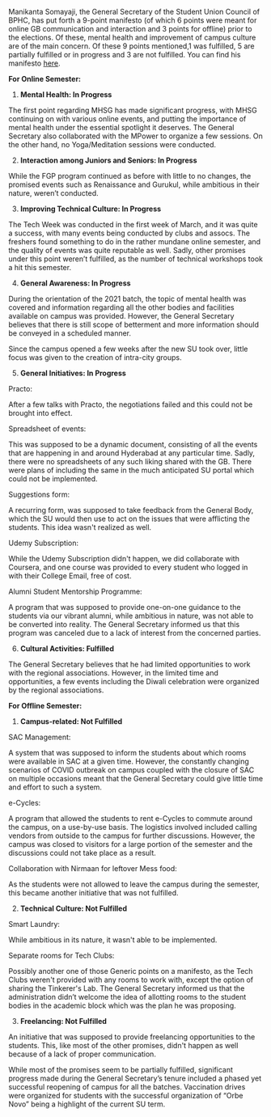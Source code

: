 <p><!-- wp:paragraph --></p>
<p>Manikanta Somayaji, the General Secretary of the Student Union Council of BPHC, has put forth a 9-point manifesto (of which 6 points were meant for online GB communication and interaction and 3 points for offline) prior to the elections. Of these, mental health and improvement of campus culture are of the main concern. Of these 9 points mentioned,1 was fulfilled, 5 are partially fulfilled or in progress and 3 are not fulfilled. You can find his manifesto <a href="https://drive.google.com/file/d/1iuA2UU3zTawFfY6Ng8yOZ0OCCyuqfGKu/view?usp=sharing">here</a>.</p>
<p><!-- /wp:paragraph --></p>
<p><!-- wp:paragraph --></p>
<p><strong>For Online Semester:</strong></p>
<p><!-- /wp:paragraph --></p>
<p><!-- wp:list {"ordered":true} --></p>
<ol>
<li><strong>Mental Health: In Progress</strong></li>
</ol>
<p><!-- /wp:list --></p>
<p><!-- wp:paragraph --></p>
<p>The first point regarding MHSG has made significant progress, with MHSG continuing on with various online events, and putting the importance of mental health under the essential spotlight it deserves. The General Secretary also collaborated with the MPower to organize a few sessions. On the other hand, no Yoga/Meditation sessions were conducted.</p>
<p><!-- /wp:paragraph --></p>
<p><!-- wp:list {"ordered":true,"start":2} --></p>
<ol start="2">
<li><strong>Interaction among Juniors and Seniors: In Progress</strong></li>
</ol>
<p><!-- /wp:list --></p>
<p><!-- wp:paragraph --></p>
<p>While the FGP program continued as before with little to no changes, the promised events such as Renaissance and Gurukul, while ambitious in their nature, weren’t conducted.</p>
<p><!-- /wp:paragraph --></p>
<p><!-- wp:list {"ordered":true,"start":3} --></p>
<ol start="3">
<li><strong>Improving Technical Culture: In Progress</strong></li>
</ol>
<p><!-- /wp:list --></p>
<p><!-- wp:paragraph --></p>
<p>The Tech Week was conducted in the first week of March, and it was quite a success, with many events being conducted by clubs and assocs. The freshers found something to do in the rather mundane online semester, and the quality of events was quite reputable as well. Sadly, other promises under this point weren’t fulfilled, as the number of technical workshops took a hit this semester.</p>
<p><!-- /wp:paragraph --></p>
<p><!-- wp:list {"ordered":true,"start":4} --></p>
<ol start="4">
<li><strong>General Awareness: In Progress</strong></li>
</ol>
<p><!-- /wp:list --></p>
<p><!-- wp:paragraph --></p>
<p>During the orientation of the 2021 batch, the topic of mental health was covered and information regarding all the other bodies and facilities available on campus was provided. However, the General Secretary believes that there is still scope of betterment and more information should be conveyed in a scheduled manner.&nbsp;</p>
<p><!-- /wp:paragraph --></p>
<p><!-- wp:paragraph --></p>
<p>Since the campus opened a few weeks after the new SU took over, little focus was given to the creation of intra-city groups.</p>
<p><!-- /wp:paragraph --></p>
<p><!-- wp:list {"ordered":true,"start":5} --></p>
<ol start="5">
<li><strong>General Initiatives: In Progress</strong></li>
</ol>
<p><!-- /wp:list --></p>
<p><!-- wp:paragraph --></p>
<p>Practo:&nbsp;</p>
<p><!-- /wp:paragraph --></p>
<p><!-- wp:paragraph --></p>
<p>After a few talks with Practo, the negotiations failed and this could not be brought into effect.</p>
<p><!-- /wp:paragraph --></p>
<p><!-- wp:paragraph --></p>
<p>Spreadsheet of events:&nbsp;</p>
<p><!-- /wp:paragraph --></p>
<p><!-- wp:paragraph --></p>
<p>This was supposed to be a dynamic document, consisting of all the events that are happening in and around Hyderabad at any particular time. Sadly, there were no spreadsheets of any such liking shared with the GB. There were plans of including the same in the much anticipated SU portal which could not be implemented.</p>
<p><!-- /wp:paragraph --></p>
<p><!-- wp:paragraph --></p>
<p>Suggestions form:&nbsp;</p>
<p><!-- /wp:paragraph --></p>
<p><!-- wp:paragraph --></p>
<p>A recurring form, was supposed to take feedback from the General Body, which the SU would then use to act on the issues that were afflicting the students. This idea wasn't realized as well. </p>
<p><!-- /wp:paragraph --></p>
<p><!-- wp:paragraph --></p>
<p>Udemy Subscription:&nbsp;</p>
<p><!-- /wp:paragraph --></p>
<p><!-- wp:paragraph --></p>
<p>While the Udemy Subscription didn't happen, we did collaborate with Coursera, and one course was provided to every student who logged in with their College Email, free of cost.&nbsp;</p>
<p><!-- /wp:paragraph --></p>
<p><!-- wp:paragraph --></p>
<p>Alumni Student Mentorship Programme:&nbsp;</p>
<p><!-- /wp:paragraph --></p>
<p><!-- wp:paragraph --></p>
<p>A program that was supposed to provide one-on-one guidance to the students via our vibrant alumni, while ambitious in nature, was not able to be converted into reality. The General Secretary informed us that this program was canceled due to a lack of interest from the concerned parties.</p>
<p><!-- /wp:paragraph --></p>
<p><!-- wp:list {"ordered":true,"start":6} --></p>
<ol start="6">
<li><strong>Cultural Activities: Fulfilled</strong></li>
</ol>
<p><!-- /wp:list --></p>
<p><!-- wp:paragraph --></p>
<p>The General Secretary believes that he had limited opportunities to work with the regional associations. However, in the limited time and opportunities, a few events including the Diwali celebration were organized by the regional associations.&nbsp;</p>
<p><!-- /wp:paragraph --></p>
<p><!-- wp:paragraph --></p>
<p><strong>For Offline Semester:</strong></p>
<p><!-- /wp:paragraph --></p>
<p><!-- wp:list {"ordered":true} --></p>
<ol>
<li><strong>Campus-related: Not Fulfilled</strong></li>
</ol>
<p><!-- /wp:list --></p>
<p><!-- wp:paragraph --></p>
<p>SAC Management:&nbsp;</p>
<p><!-- /wp:paragraph --></p>
<p><!-- wp:paragraph --></p>
<p>A system that was supposed to inform the students about which rooms were available in SAC at a given time. However, the constantly changing scenarios of COVID outbreak on campus coupled with the closure of SAC on multiple occasions meant that the General Secretary could give little time and effort to such a system. </p>
<p><!-- /wp:paragraph --></p>
<p><!-- wp:paragraph --></p>
<p>e-Cycles:&nbsp;</p>
<p><!-- /wp:paragraph --></p>
<p><!-- wp:paragraph --></p>
<p>A program that allowed the students to rent e-Cycles to commute around the campus, on a use-by-use basis. The logistics involved included calling vendors from outside to the campus for further discussions. However, the campus was closed to visitors for a large portion of the semester and the discussions could not take place as a result.</p>
<p><!-- /wp:paragraph --></p>
<p><!-- wp:paragraph --></p>
<p>Collaboration with Nirmaan for leftover Mess food:&nbsp;</p>
<p><!-- /wp:paragraph --></p>
<p><!-- wp:paragraph --></p>
<p>As the students were not allowed to leave the campus during the semester, this became another initiative that was not fulfilled.</p>
<p><!-- /wp:paragraph --></p>
<p><!-- wp:list {"ordered":true,"start":2} --></p>
<ol start="2">
<li><strong>Technical Culture: Not Fulfilled</strong></li>
</ol>
<p><!-- /wp:list --></p>
<p><!-- wp:paragraph --></p>
<p>Smart Laundry:&nbsp;</p>
<p><!-- /wp:paragraph --></p>
<p><!-- wp:paragraph --></p>
<p>While ambitious in its nature, it wasn't able to be implemented.&nbsp;</p>
<p><!-- /wp:paragraph --></p>
<p><!-- wp:paragraph --></p>
<p>Separate rooms for Tech Clubs:&nbsp;</p>
<p><!-- /wp:paragraph --></p>
<p><!-- wp:paragraph --></p>
<p>Possibly another one of those Generic points on a manifesto, as the Tech Clubs weren't provided with any rooms to work with, except the option of sharing the Tinkerer's Lab. The General Secretary informed us that the administration didn’t welcome the idea of allotting rooms to the student bodies in the academic block which was the plan he was proposing.</p>
<p><!-- /wp:paragraph --></p>
<p><!-- wp:list {"ordered":true,"start":3} --></p>
<ol start="3">
<li><strong>Freelancing: Not Fulfilled</strong></li>
</ol>
<p><!-- /wp:list --></p>
<p><!-- wp:paragraph --></p>
<p>An initiative that was supposed to provide freelancing opportunities to the students. This, like most of the other promises, didn't happen as well because of a lack of proper communication. </p>
<p><!-- /wp:paragraph --></p>
<p><!-- wp:paragraph --></p>
<p>While most of the promises seem to be partially fulfilled, significant progress made during the General Secretary’s tenure included a phased yet successful reopening of campus for all the batches. Vaccination drives were organized for students with the successful organization of “Orbe Novo” being a highlight of the current SU term.</p>
<p><!-- /wp:paragraph --></p>
